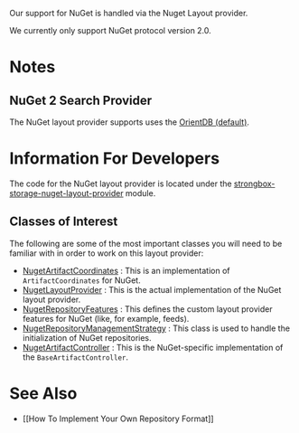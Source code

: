 Our support for NuGet is handled via the Nuget Layout provider.

We currently only support NuGet protocol version 2.0.

# Notes

## NuGet 2 Search Provider

The NuGet layout provider supports uses the [OrientDB (default)](https://github.com/strongbox/strongbox/wiki/Searching#orientdbsearchprovider).

# Information For Developers

The code for the NuGet layout provider is located under the [strongbox-storage-nuget-layout-provider](https://github.com/strongbox/strongbox/tree/master/strongbox-storage/strongbox-storage-layout-providers/strongbox-storage-nuget-layout-provider) module.

## Classes of Interest

The following are some of the most important classes you will need to be familiar with in order to work on this layout provider:

* [NugetArtifactCoordinates](https://github.com/strongbox/strongbox/blob/master/strongbox-storage/strongbox-storage-layout-providers/strongbox-storage-nuget-layout-provider/src/main/java/org/carlspring/strongbox/artifact/coordinates/NugetArtifactCoordinates.java) : This is an implementation of `ArtifactCoordinates` for NuGet.
* [NugetLayoutProvider](https://github.com/strongbox/strongbox/blob/master/strongbox-storage/strongbox-storage-layout-providers/strongbox-storage-nuget-layout-provider/src/main/java/org/carlspring/strongbox/providers/layout/NugetLayoutProvider.java) : This is the actual implementation of the NuGet layout provider.
* [NugetRepositoryFeatures](https://github.com/strongbox/strongbox/blob/master/strongbox-storage/strongbox-storage-layout-providers/strongbox-storage-nuget-layout-provider/src/main/java/org/carlspring/strongbox/repository/NugetRepositoryFeatures.java) : This defines the custom layout provider features for NuGet (like, for example, feeds).
* [NugetRepositoryManagementStrategy](https://github.com/strongbox/strongbox/blob/master/strongbox-storage/strongbox-storage-layout-providers/strongbox-storage-nuget-layout-provider/src/main/java/org/carlspring/strongbox/repository/NugetRepositoryManagementStrategy.java) : This class is used to handle the initialization of NuGet repositories.
* [NugetArtifactController](https://github.com/strongbox/strongbox/blob/master/strongbox-web-core/src/main/java/org/carlspring/strongbox/controllers/nuget/NugetArtifactController.java) : This is the NuGet-specific implementation of the `BaseArtifactController`.

# See Also
* [[How To Implement Your Own Repository Format]]
